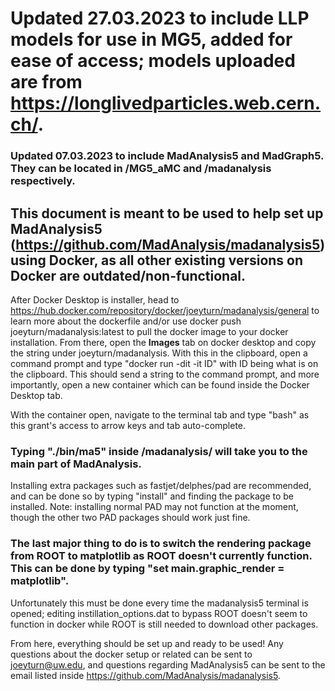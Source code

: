 # Updated 27.03.2023 to include LLP models for use in MG5, added for ease of access; models uploaded are from https://longlivedparticles.web.cern.ch/.

### Updated 07.03.2023 to include MadAnalysis5 and MadGraph5. They can be located in /MG5_aMC and /madanalysis respectively.

## This document is meant to be used to help set up MadAnalysis5 (https://github.com/MadAnalysis/madanalysis5) using Docker, as all other existing versions on Docker are outdated/non-functional.

After Docker Desktop is installer, head to https://hub.docker.com/repository/docker/joeyturn/madanalysis/general to learn more about the dockerfile and/or use docker push joeyturn/madanalysis:latest to pull the docker image to your docker installation. From there, open the <b>Images</b> tab on docker desktop and copy the string under joeyturn/madanalysis. With this in the clipboard, open a command prompt and type "docker run -dit -it ID" with ID being what is on the clipboard. This should send a string to the command prompt, and more importantly, open a new container which can be found inside the Docker Desktop tab.

With the container open, navigate to the terminal tab and type "bash" as this grant's access to arrow keys and tab auto-complete.

### Typing "./bin/ma5" inside /madanalysis/ will take you to the main part of MadAnalysis.

Installing extra packages such as fastjet/delphes/pad are recommended, and can be done so by typing "install" and finding the package to be installed. Note: installing normal PAD may not function at the moment, though the other two PAD packages should work just fine.

### The last major thing to do is to switch the rendering package from ROOT to matplotlib as ROOT doesn't currently function. This can be done by typing "set main.graphic_render = matplotlib".

Unfortunately this must be done every time the madanalysis5 terminal is opened; editing instillation_options.dat to bypass ROOT doesn't seem to function in docker while ROOT is still needed to download other packages.

From here, everything should be set up and ready to be used! Any questions about the docker setup or related can be sent to joeyturn@uw.edu, and questions regarding MadAnalysis5 can be sent to the email listed inside https://github.com/MadAnalysis/madanalysis5.
